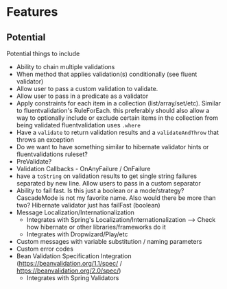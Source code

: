 # Features

## Potential

Potential things to include

* Ability to chain multiple validations
* When method that applies validation(s) conditionally (see fluent validator)
* Allow user to pass a custom validation to validate. 
* Allow user to pass in a predicate as a validator
* Apply constraints for each item in a collection (list/array/set/etc). Similar to fluentvalidation's RuleForEach. 
this preferably should also allow a way to optionally include or exclude certain items in the collection from being 
validated fluentvalidation uses `.where`
* Have a `validate` to return validation results and a `validateAndThrow` that throws an exception
* Do we want to have something similar to hibernate validator hints or fluentvalidations ruleset?
* PreValidate?
* Validation Callbacks - OnAnyFailure / OnFailure
* have a `toString` on validation results to get single string failures separated by new line. Allow users to pass in a custom separator
* Ability to fail fast. Is this just a boolean or a mode/strategy? 
CascadeMode is not my favorite name. 
Also would there be more than two? Hibernate validator just has failFast (boolean)
* Message Localization/Internationalization
  * Integrates with Spring's Localization/Internationalization --> Check how hibernate or other libraries/frameworks do it
  * Integrates with Dropwizard/Play/etc
* Custom messages with variable substitution / naming parameters
* Custom error codes
* Bean Validation Specification Integration (https://beanvalidation.org/1.1/spec/ / https://beanvalidation.org/2.0/spec/)
  * Integrates with Spring Validators

